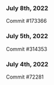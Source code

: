 ### July 8th, 2022

Commit #173366

### July 5th, 2022

Commit #314353


### July 4th, 2022

Commit #72281
